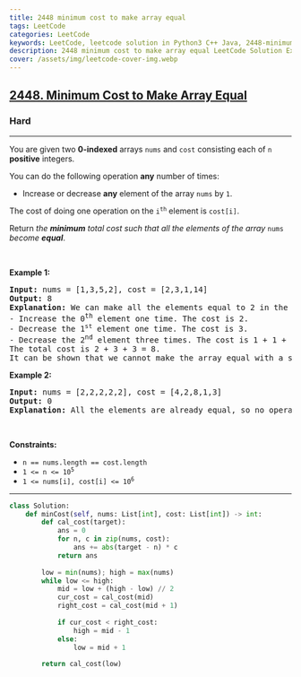 ```yaml
---
title: 2448 minimum cost to make array equal
tags: LeetCode
categories: LeetCode
keywords: LeetCode, leetcode solution in Python3 C++ Java, 2448-minimum-cost-to-make-array-equal solution
description: 2448 minimum cost to make array equal LeetCode Solution Explained
cover: /assets/img/leetcode-cover-img.webp
---
```





<h2><a href="https://leetcode.com/problems/minimum-cost-to-make-array-equal/">2448. Minimum Cost to Make Array Equal</a></h2><h3>Hard</h3><hr><div><p>You are given two <strong>0-indexed</strong> arrays <code>nums</code> and <code>cost</code> consisting each of <code>n</code> <strong>positive</strong> integers.</p>

<p>You can do the following operation <strong>any</strong> number of times:</p>

<ul>
	<li>Increase or decrease <strong>any</strong> element of the array <code>nums</code> by <code>1</code>.</li>
</ul>

<p>The cost of doing one operation on the <code>i<sup>th</sup></code> element is <code>cost[i]</code>.</p>

<p>Return <em>the <strong>minimum</strong> total cost such that all the elements of the array </em><code>nums</code><em> become <strong>equal</strong></em>.</p>

<p>&nbsp;</p>
<p><strong class="example">Example 1:</strong></p>

<pre><strong>Input:</strong> nums = [1,3,5,2], cost = [2,3,1,14]
<strong>Output:</strong> 8
<strong>Explanation:</strong> We can make all the elements equal to 2 in the following way:
- Increase the 0<sup>th</sup> element one time. The cost is 2.
- Decrease the 1<sup><span style="font-size: 10.8333px;">st</span></sup> element one time. The cost is 3.
- Decrease the 2<sup>nd</sup> element three times. The cost is 1 + 1 + 1 = 3.
The total cost is 2 + 3 + 3 = 8.
It can be shown that we cannot make the array equal with a smaller cost.
</pre>

<p><strong class="example">Example 2:</strong></p>

<pre><strong>Input:</strong> nums = [2,2,2,2,2], cost = [4,2,8,1,3]
<strong>Output:</strong> 0
<strong>Explanation:</strong> All the elements are already equal, so no operations are needed.
</pre>

<p>&nbsp;</p>
<p><strong>Constraints:</strong></p>

<ul>
	<li><code>n == nums.length == cost.length</code></li>
	<li><code>1 &lt;= n &lt;= 10<sup>5</sup></code></li>
	<li><code>1 &lt;= nums[i], cost[i] &lt;= 10<sup>6</sup></code></li>
</ul>
</div>

---




```python
class Solution:
    def minCost(self, nums: List[int], cost: List[int]) -> int:
        def cal_cost(target):
            ans = 0
            for n, c in zip(nums, cost):
                ans += abs(target - n) * c
            return ans
        
        low = min(nums); high = max(nums)
        while low <= high:
            mid = low + (high - low) // 2
            cur_cost = cal_cost(mid)
            right_cost = cal_cost(mid + 1)
            
            if cur_cost < right_cost:
                high = mid - 1
            else:
                low = mid + 1
        
        return cal_cost(low)
```

